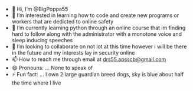 - 👋 Hi, I’m @BigPoppa55
- 👀 I’m interested in learning how to code and create  new programs or workers that are dedicted to online safety
- 🌱 I’m currently learning python through an online course that im finding hard to follow along with the administrator with a monotone voice and sleep inducing  speeches
- 💞️ I’m looking to collaborate on not lot at this time however i will be there in the future and my interests lay in security online
- 📫 How to reach me through email at drs55.apsscb@gmail.com
- 😄 Pronouns: ... None to speak of 
- ⚡ Fun fact: ... I own 2 large guardian breed dogs, sky is blue about half the time where I live

<!---
BigPoppa55/BigPoppa55 is a ✨ special ✨ repository because its `README.md` (this file) appears on your GitHub profile.
You can click the Preview link to take a look at your changes.
--->
